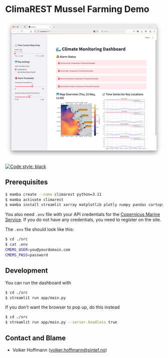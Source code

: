 # ClimaREST Mussel Farming Demo

![Frontend Screenshot](screenshots/app.png?raw=true)

[![Code style: black](https://img.shields.io/badge/code%20style-black-000000.svg)](https://github.com/psf/black)

## Prerequisites

```sh
$ mamba create --name climarest python=3.11
$ mamba activate climarest
$ mamba install streamlit xarray matplotlib plotly numpy pandas cartopy cmocean python-dotenv shapely copernicusmarine geopandas
```

You also need `.env` file with your API credentials for the [Copernicus Marine Service](https://marine.copernicus.eu). If you do not have any credentials, you need to register on the site.

The `.env` file should look like this:

```sh
$ cd ./src
$ cat .env
CMEMS_USER=you@yourdomain.com
CMEMS_PASS=password
```

## Development

You can run the dashboard with

```sh
$ cd ./src
$ streamlit run app/main.py
```

If you don't want the browser to pop up, do this instead

```sh
$ cd ./src
$ streamlit run app/main.py --server.headless true
```

## Contact and Blame

- Volker Hoffmann (volker.hoffmann@sintef.no)
